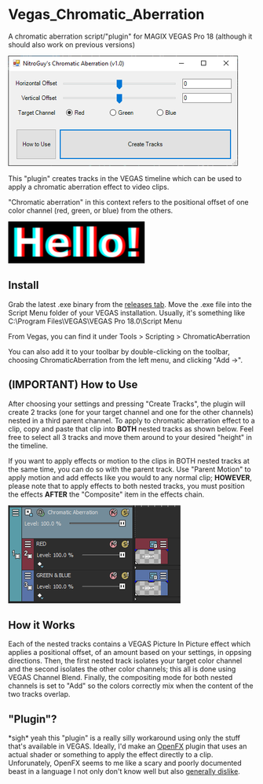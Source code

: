 # Vegas_Chromatic_Aberration

A chromatic aberration script/"plugin" for MAGIX VEGAS Pro 18 (although it should also work on previous versions)

![ChromaticAberration's Graphical User Interface](gui.png)

This "plugin" creates tracks in the VEGAS timeline which can be used to apply a chromatic aberration effect to video clips.

"Chromatic aberration" in this context refers to the positional offset of one color channel (red, green, or blue) from the others.

![Text with the chromatic aberration effect applied](text.png)

## Install

Grab the latest .exe binary from the [releases tab](https://github.com/NitroGuy10/Vegas_Chromatic_Aberration/releases/latest).
Move the .exe file into the Script Menu folder of your VEGAS installation.
Usually, it's something like C:\\Program Files\\VEGAS\\VEGAS Pro 18.0\\Script Menu

From Vegas, you can find it under Tools > Scripting > ChromaticAberration

You can also add it to your toolbar by double-clicking on the toolbar, choosing ChromaticAberration from the left menu, and clicking "Add ->".

## (IMPORTANT) How to Use

After choosing your settings and pressing "Create Tracks", the plugin will create 2 tracks (one for your target channel and one for the other channels) nested in a third parent channel.
To apply to chromatic aberration effect to a clip, copy and paste that clip into **BOTH** nested tracks as shown below.
Feel free to select all 3 tracks and move them around to your desired "height" in the timeline.

If you want to apply effects or motion to the clips in BOTH nested tracks at the same time, you can do so with the parent track.
Use "Parent Motion" to apply motion and add effects like you would to any normal clip; **HOWEVER**, please note that to apply effects to both nested tracks, you must position the effects **AFTER** the "Composite" item in the effects chain.

![The timeline tracks created by this plugin](timeline.png)

## How it Works

Each of the nested tracks contains a VEGAS Picture In Picture effect which applies a positional offset, of an amount based on your settings, in oppsing directions. Then, the first nested track isolates your target color channel and the second isolates the other color channels; this all is done using VEGAS Channel Blend. Finally, the compositing mode for both nested channels is set to "Add" so the colors correctly mix when the content of the two tracks overlap.

## "Plugin"?

\*sigh\* yeah this "plugin" is a really silly workaround using only the stuff that's available in VEGAS.
Ideally, I'd make an [OpenFX](http://openeffects.org/) plugin that uses an actual shader or something to apply the effect directly to a clip.
Unforunately, OpenFX seems to me like a scary and poorly documented beast in a language I not only don't know well but also [generally dislike](https://blog.prydt.xyz/posts/programming-language-opinions/#c-1).
